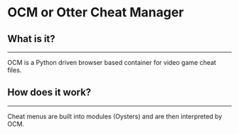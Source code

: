 # OCM or Otter Cheat Manager

## What is it?
***

OCM is a Python driven browser based container for video game cheat files.

## How does it work?
***
Cheat menus are built into modules (Oysters) and are then interpreted by OCM.
